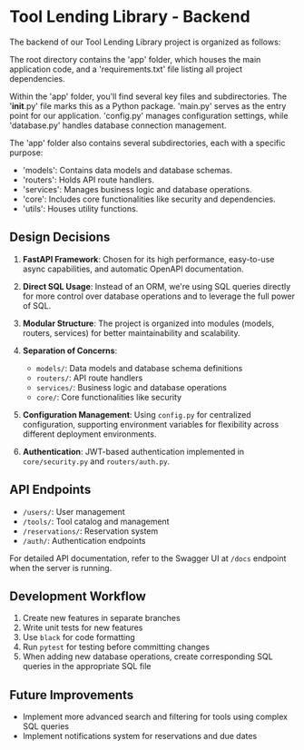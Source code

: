 # Tool Lending Library - Backend

The backend of our Tool Lending Library project is organized as follows:

The root directory contains the 'app' folder, which houses the main application code, and a 'requirements.txt' file listing all project dependencies.

Within the 'app' folder, you'll find several key files and subdirectories. The '__init__.py' file marks this as a Python package. 'main.py' serves as the entry point for our application. 'config.py' manages configuration settings, while 'database.py' handles database connection management.

The 'app' folder also contains several subdirectories, each with a specific purpose:
- 'models': Contains data models and database schemas.
- 'routers': Holds API route handlers.
- 'services': Manages business logic and database operations.
- 'core': Includes core functionalities like security and dependencies.
- 'utils': Houses utility functions.

## Design Decisions

1. **FastAPI Framework**: Chosen for its high performance, easy-to-use async capabilities, and automatic OpenAPI documentation.

2. **Direct SQL Usage**: Instead of an ORM, we're using SQL queries directly for more control over database operations and to leverage the full power of SQL.

3. **Modular Structure**: The project is organized into modules (models, routers, services) for better maintainability and scalability.

5. **Separation of Concerns**:
   - `models/`: Data models and database schema definitions
   - `routers/`: API route handlers
   - `services/`: Business logic and database operations
   - `core/`: Core functionalities like security

6. **Configuration Management**: Using `config.py` for centralized configuration, supporting environment variables for flexibility across different deployment environments.

7. **Authentication**: JWT-based authentication implemented in `core/security.py` and `routers/auth.py`.

## API Endpoints

- `/users/`: User management
- `/tools/`: Tool catalog and management
- `/reservations/`: Reservation system
- `/auth/`: Authentication endpoints

For detailed API documentation, refer to the Swagger UI at `/docs` endpoint when the server is running.

## Development Workflow

1. Create new features in separate branches
2. Write unit tests for new features
3. Use `black` for code formatting
4. Run `pytest` for testing before committing changes
5. When adding new database operations, create corresponding SQL queries in the appropriate SQL file

## Future Improvements

- Implement more advanced search and filtering for tools using complex SQL queries
- Implement notifications system for reservations and due dates
